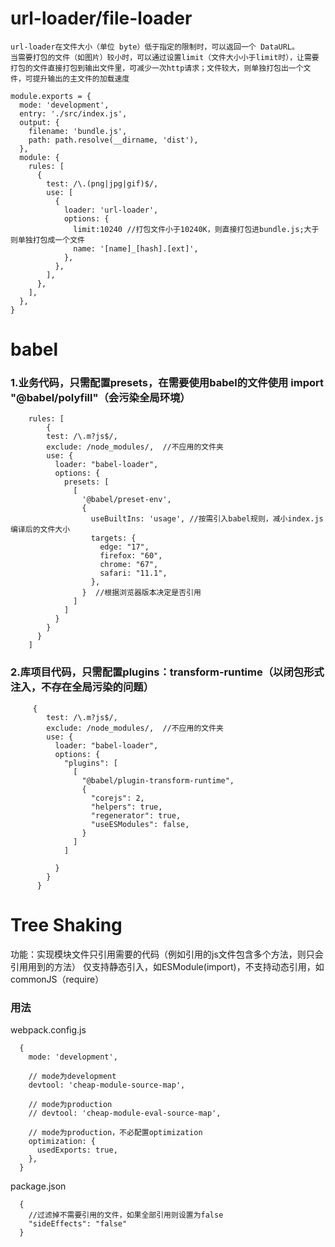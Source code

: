 # url-loader/file-loader
    url-loader在文件大小（单位 byte）低于指定的限制时，可以返回一个 DataURL。
    当需要打包的文件（如图片）较小时，可以通过设置limit（文件大小小于limit时），让需要打包的文件直接打包到输出文件里，可减少一次http请求；文件较大，则单独打包出一个文件，可提升输出的主文件的加载速度
```
module.exports = {
  mode: 'development',
  entry: './src/index.js',
  output: {
    filename: 'bundle.js',
    path: path.resolve(__dirname, 'dist'),
  },
  module: {
    rules: [
      {
        test: /\.(png|jpg|gif)$/,
        use: [
          {
            loader: 'url-loader',
            options: {
              limit:10240 //打包文件小于10240K，则直接打包进bundle.js;大于则单独打包成一个文件
              name: '[name]_[hash].[ext]',
            },
          },
        ],
      },
    ],
  },
}
```

# babel
### 1.业务代码，只需配置presets，在需要使用babel的文件使用 import "@babel/polyfill"（会污染全局环境）
```
    rules: [
        {
        test: /\.m?js$/,
        exclude: /node_modules/,  //不应用的文件夹
        use: {
          loader: "babel-loader",
          options: {
            presets: [
              [
                '@babel/preset-env',
                {
                  useBuiltIns: 'usage', //按需引入babel规则，减小index.js编译后的文件大小
                  targets: {
                    edge: "17",
                    firefox: "60",
                    chrome: "67",
                    safari: "11.1",
                  },
                }  //根据浏览器版本决定是否引用
              ]
            ]
          }
        }
      }
    ]
```
### 2.库项目代码，只需配置plugins：transform-runtime（以闭包形式注入，不存在全局污染的问题）
```
     {
        test: /\.m?js$/,
        exclude: /node_modules/,  //不应用的文件夹
        use: {
          loader: "babel-loader",
          options: {
            "plugins": [
              [
                "@babel/plugin-transform-runtime",
                {
                  "corejs": 2,
                  "helpers": true,
                  "regenerator": true,
                  "useESModules": false,
                }
              ]
            ]

          }
        }
      }
```

# Tree Shaking
功能：实现模块文件只引用需要的代码（例如引用的js文件包含多个方法，则只会引用用到的方法）
仅支持静态引入，如ESModule(import)，不支持动态引用，如commonJS（require）
### 用法
webpack.config.js
```
  {
    mode: 'development',

    // mode为development
    devtool: 'cheap-module-source-map',

    // mode为production
    // devtool: 'cheap-module-eval-source-map',

    // mode为production，不必配置optimization
    optimization: {
      usedExports: true,
    },
  }
```
package.json
```
  {
    //过滤掉不需要引用的文件，如果全部引用则设置为false
    "sideEffects": "false"
  }
```



